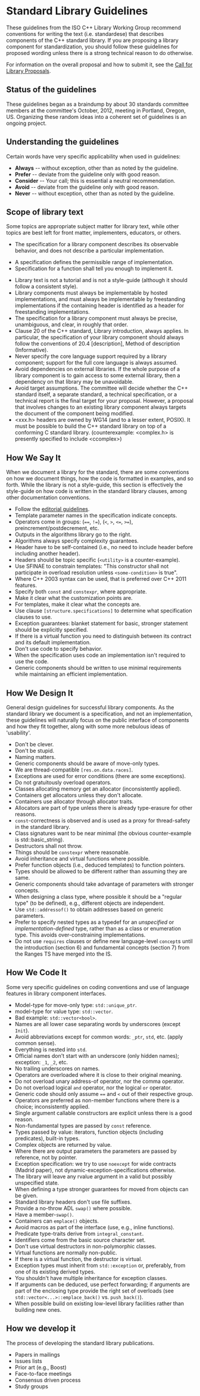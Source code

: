 # Standard Library Guidelines

These guidelines from the ISO C++ Library Working Group recommend conventions for writing the text (i.e. standardese) that describes components of the C++ standard library.
If you are proposing a library component for standardization, you should follow these guidelines for proposed wording unless there is a strong technical reason to do otherwise.

For information on the overall proposal and how to submit it, see the [Call for Library Proposals](http://cplusplus.github.com/LWG/call-for-library-proposals.html).

## Status of the guidelines

These guidelines began as a braindump by about 30 standards committee members at the committee's October, 2012, meeting in Portland, Oregon, US.
Organizing these random ideas into a coherent set of guidelines is an ongoing project.

## Understanding the guidelines

Certain words have very specific applicability when used in guidelines:

 + **Always** -- without exception, other than as noted by the guideline.
 + **Prefer** -- deviate from the guideline only with good reason.
 + **Consider** -- Your call; this is essential a neutral recommendation.
 + **Avoid** -- deviate from the guideline only with good reason.
 + **Never** -- without exception, other than as noted by the guideline.

## Scope of library text

Some topics are appropriate subject matter for library text, while other topics are
best left for front matter, implementers, educators, or others.

   + The specification for a library component describes its observable behavior, and does not describe a particular implementation.
   * A specification defines the permissible range of implementation.
   * Specification for a function shall tell you enough to implement it.
   + Library text is not a tutorial and is not a style-guide (although it should follow a consistent style).
   + Library components must always be implementable by hosted implementations, and must always be implementable by freestanding implementations if the containing header is identified as a header for freestanding implementations.
   + The specification for a library component must always be precise, unambiguous, and clear, in roughly that order.
   + Clause 20 of the C++ standard, Library introduction, always applies. In particular, the specification of your library component should always follow the conventions of 20.4 [description], Method of description (Informative).
   + Never specify the core language support required by a library component; support for the full core language is always assumed.
   + Avoid dependencies on external libraries. If the whole purpose of a library component is to gain access to some external library, then a dependency on that library may be unavoidable.
   + Avoid target assumptions. The committee will decide whether the C++ standard itself, a separate standard, a technical specification, or a technical report is the final target for your proposal. However, a proposal that involves changes to an existing library component always targets the document of the component being modified.
   + <xxx.h> headers are owned by WG14 (and to a lesser extent, POSIX). It must be possible to build the C++ standard library on top of a conforming C standard library. (counterexample: \<complex.h\> is presently specified to include \<ccomplex\>)


## How We Say It

When we document a library for the standard, there are some conventions on how
we document things, how the code is formatted in examples, and so forth.  While
the library is not a style-guide, this section is effectively the style-guide
on how code is written in the standard library clauses, among other documentation
conventions.

   * Follow the [editorial guidelines](https://github.com/cplusplus/draft/wiki/Specification-Style-Guidelines).
   * Template parameter names in the specification indicate concepts.
   * Operators come in groups: (`==`, `!=`), (`<`, `>`, `<=`, `>=`), preincrement/postdecrement, etc.
   * Outputs in the algorithms library go to the right.
   * Algorithms always specify complexity guarantees.
   * Header have to be self-contained (i.e., no need to include header before including another header).
   * Headers should be topic specific (`<utility>` is a counter-example).
   * Use SFINAE to constrain templates: "This constructor shall not participate in overload resolution unless `<some-condition>` is true".
   * Where C++ 2003 syntax can be used, that is preferred over C++ 2011 features.
   * Specify both `const` and `constexpr`, where appropriate.
   * Make it clear what the customization points are.
   * For templates, make it clear what the concepts are.
   * Use clause `[structure.specifications]` to determine what specification clauses to use.
   * Exception guarantees: blanket statement for basic, stronger statement should be explicitly specified.
   * If there is a virtual function you need to distinguish between its contract and its default implementation.
   * Don't use code to specify behavior.
   * When the specification uses code an implementation isn't required to use the code.
   * Generic components should be written to use minimal requirements while maintaining an efficient implementation.


## How We Design It

General design guidelines for successful library components.  As the standard
library we document is a specification, and not an implementation, these
guidelines will naturally focus on the public interface of components and how
they fit together, along with some more nebulous ideas of 'usability'.

   * Don't be clever.
   * Don't be stupid.
   * Naming matters.
   * Generic components should be aware of move-only types.
   * We are thread-compatible `[res.on.data.races]`.
   * Exceptions are used for error conditions (there are some exceptions).
   * Do not gratuitously overload operators.
   * Classes allocating memory get an allocator (inconsistently applied).
   * Containers get allocators unless they don't allocate.
   * Containers use allocator through allocator traits.
   * Allocators are part of type unless there is already type-erasure for other reasons.
   * `const`-correctness is observed and is used as a proxy for thread-safety in the standard library.
   * Class signatures want to be near minimal (the obvious counter-example is std::basic_string).
   * Destructors shall not throw.
   * Things should be `constexpr` where reasonable.
   * Avoid inheritance and virtual functions where possible.
   * Prefer function objects (i.e., deduced templates) to function pointers.
   * Types should be allowed to be different rather than assuming they are same.
   * Generic components should take advantage of parameters with stronger concepts.
   * When designing a class type, where possible it should be a "regular type" (to be defined), e.g., different objects are independent.
   * Use `std::addressof()` to obtain addresses based on generic parameters.
   * Prefer to specify nested types as a typedef for an _unspecified_ or _implementation-defined_ type, rather than as a class or enumeration type. This avoids over-constraining implementations.
   * Do not use `requires` clauses or define new language-level
     `concept`s until the introduction (section 6) and fundamental
     concepts (section 7) from the Ranges TS have merged into the IS.


## How We Code It

Some very specific guidelines on coding conventions and use of language features
in library component interfaces.

   * Model-type for move-only type: `std::unique_ptr`.
   * model-type for value type: `std::vector`.
   * Bad example: `std::vector<bool>`.
   * Names are all lower case separating words by underscores (except `Init`).
   * Avoid abbreviations except for common words: `_ptr`, `std`, etc. (apply common sense).
   * Everything is nested into `std`.
   * Official names don't start with an underscore (only hidden names); exception: `_1`, `_2`, etc.
   * No trailing underscores on names.
   * Operators are overloaded where it is close to their original meaning.
   * Do not overload unary address-of operator, nor the comma operator.
   * Do not overload logical `and` operator, nor the logical `or` operator.
   * Generic code should only assume `==` and `<` out of their respective group.
   * Operators are preferred as non-member functions where there is a choice; inconsistently applied.
   * Single argument callable constructors are explicit unless there is a good reason.
   * Non-fundamental types are passed by `const` reference.
   * Types passed by value: iterators, function objects (including predicates), built-in types.
   * Complex objects are returned by value.
   * Where there are output parameters the parameters are passed by reference, not by pointer.
   * Exception specification: we try to use `noexcept` for wide contracts (Madrid paper), not dynamic-exception-specifications otherwise.
   * The library will leave any rvalue argument in a valid but possibly unspecified state.
   * When defining a type stronger guarantees for moved from objects can be given.
   * Standard library headers don't use file suffixes.
   * Provide a no-throw ADL `swap()` where possible.
   * Have a member-`swap()`.
   * Containers can `emplace()` objects.
   * Avoid macros as part of the interface (use, e.g., inline functions).
   * Predicate type-traits derive from `integral_constant`.
   * Identifiers come from the basic source character set.
   * Don't use virtual destructors in non-polymorphic classes.
   * Virtual functions are normally non-public.
   * If there is a virtual function, the destructor is virtual.
   * Exception types must inherit from `std::exception` or, preferably, from one of its existing derived types.
   * You shouldn't have multiple inheritance for exception classes.
   * If arguments can be deduced, use perfect forwarding; if arguments are part of the enclosing type provide the right set of overloads (see `std::vector<...>::emplace_back()` vs. `push_back()`).
   * When possible build on existing low-level library facilities rather than building new ones.


## How we develop it

The process of developing the standard library publications.

   * Papers in mailings
   * Issues lists
   * Prior art (e.g., Boost)
   * Face-to-face meetings
   * Consensus driven process
   * Study groups
